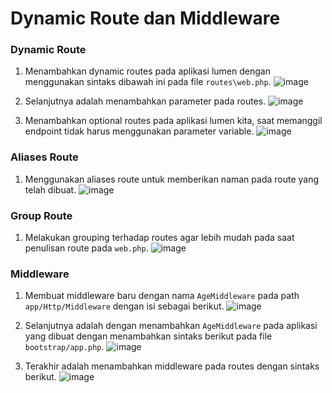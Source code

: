 # Dynamic Route dan Middleware

### Dynamic Route
1. Menambahkan dynamic routes pada aplikasi lumen dengan menggunakan sintaks dibawah ini pada file `routes\web.php`.
   ![image](https://github.com/asyamadil2/integrative_programming_practicum/assets/107811435/fc56488a-1a32-4cf3-abff-fc4d738f21cc)

2. Selanjutnya adalah menambahkan parameter pada routes.
   ![image](https://github.com/asyamadil2/integrative_programming_practicum/assets/107811435/1c837cad-9d61-47de-9363-06026d89e681)

3. Menambahkan optional routes pada aplikasi lumen kita, saat memanggil endpoint tidak harus menggunakan parameter variable.
  ![image](https://github.com/asyamadil2/integrative_programming_practicum/assets/107811435/fee2522f-8776-42e6-abe2-40b9de8277d5)

### Aliases Route
1. Menggunakan aliases route untuk memberikan naman pada route yang telah dibuat.
  ![image](https://github.com/asyamadil2/integrative_programming_practicum/assets/107811435/74a8daa1-4b0c-4674-b124-d562de0c5b15)

### Group Route
1. Melakukan grouping terhadap routes agar lebih mudah pada saat penulisan route pada `web.php`.
   ![image](https://github.com/asyamadil2/integrative_programming_practicum/assets/107811435/285c4804-f8f3-4f8b-881a-c82ad39c2fbe)

### Middleware
1. Membuat middleware baru dengan nama `AgeMiddleware` pada path `app/Http/Middleware` dengan isi sebagai berikut.
  ![image](https://github.com/asyamadil2/integrative_programming_practicum/assets/107811435/1633a727-4e86-422c-8eac-cb5a60114393)

2. Selanjutnya adalah dengan menambahkan `AgeMiddleware` pada aplikasi yang dibuat dengan menambahkan sintaks berikut pada file `bootstrap/app.php`.
 ![image](https://github.com/asyamadil2/integrative_programming_practicum/assets/107811435/0de1ecce-6e98-42c6-9381-28e9bd31b6e8)

3. Terakhir adalah menambahkan middleware pada routes dengan sintaks berikut.
   ![image](https://github.com/asyamadil2/integrative_programming_practicum/assets/107811435/e7ed7e50-418a-4bd9-b29c-809272f00434)
